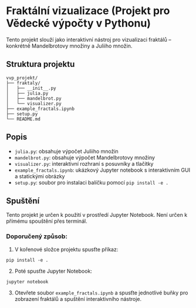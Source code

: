 # Fraktální vizualizace (Projekt pro Vědecké výpočty v Pythonu)

Tento projekt slouží jako interaktivní nástroj pro vizualizaci fraktálů – konkrétně Mandelbrotovy množiny a Juliiho množin.

## Struktura projektu

```
vvp_projekt/
├── fraktaly/
│   ├── __init__.py
│   ├── julia.py
│   ├── mandelbrot.py
│   └── visualizer.py
├── example_fractals.ipynb
├── setup.py
└── README.md
```

## Popis

- `julia.py`: obsahuje výpočet Juliiho množin
- `mandelbrot.py`: obsahuje výpočet Mandelbrotovy množiny
- `visualizer.py`: interaktivní rozhraní s posuvníky a tlačítky
- `example_fractals.ipynb`: ukázkový Jupyter notebook s interaktivním GUI a statickými obrázky
- `setup.py`: soubor pro instalaci balíčku pomocí `pip install -e .`

## Spuštění

Tento projekt je určen k použití v prostředí Jupyter Notebook. Není určen k přímému spouštění přes terminál.

### Doporučený způsob:

1. V kořenové složce projektu spusťte příkaz:

```
pip install -e .
```

2. Poté spusťte Jupyter Notebook:

```
jupyter notebook
```

3. Otevřete soubor `example_fractals.ipynb` a spusťte jednotlivé buňky pro zobrazení fraktálů a spuštění interaktivního nástroje.